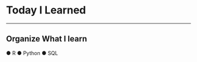 # Today I Learned

-----------------------------------------------------------------------------------------------------------------------------------
## Organize What I learn

● R
● Python
● SQL
